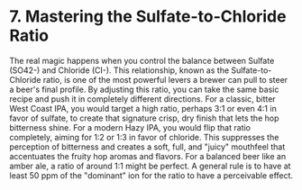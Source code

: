 # 7. Mastering the Sulfate-to-Chloride Ratio

The real magic happens when you control the balance between Sulfate (SO42-) and
 Chloride (CI-).
This relationship, known as the Sulfate-to-Chloride ratio, is one of the
 most powerful levers a brewer can pull to steer a beer's final profile.
By adjusting this
 ratio, you can take the same basic recipe and push it in completely different directions.
For a classic, bitter West Coast IPA, you would target a high ratio, perhaps 3:1 or even
 4:1 in favor of sulfate, to create that signature crisp, dry finish that lets the hop
 bitterness shine.
For a modern Hazy IPA, you would flip that ratio completely, aiming for
 1:2 or 1:3 in favor of chloride.
This suppresses the perception of bitterness and creates a
 soft, full, and "juicy" mouthfeel that accentuates the fruity hop aromas and flavors.
For a
 balanced beer like an amber ale, a ratio of around 1:1 might be perfect.
A general rule is
 to have at least 50 ppm of the "dominant" ion for the ratio to have a perceivable effect.
